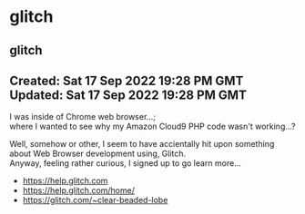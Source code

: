 # glitch
glitch
-----
Created: Sat 17 Sep 2022 19:28 PM GMT  
Updated: Sat 17 Sep 2022 19:28 PM GMT  
-----
I was inside of Chrome web browser...;  
where I wanted to see why my Amazon Cloud9 PHP code wasn't working...?  

Well, somehow or other, I seem to have accientally hit upon something about Web Browser development using, Glitch.  
Anyway, feeling rather curious, I signed up to go learn more...  

- https://help.glitch.com  
- https://help.glitch.com/home/  
- https://glitch.com/~clear-beaded-lobe  

